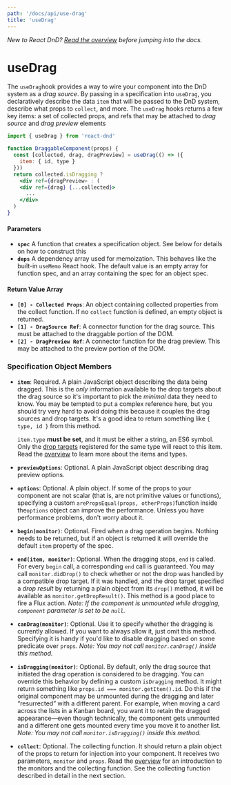 ```yaml
---
path: '/docs/api/use-drag'
title: 'useDrag'
---
```


<!--alex disable hook -->

_New to React DnD? [Read the overview](/docs/overview) before jumping into the docs._

# useDrag

The `useDrag`hook provides a way to wire your component into the DnD system as a _drag source_. By passing in a specification into `useDrag`, you declaratively describe the data `item` that will be passed to the DnD system, describe what props to `collect`, and more. The `useDrag` hooks returns a few key items: a set of collected props, and refs that may be attached to _drag source_ and _drag preview_ elements

```jsx
import { useDrag } from 'react-dnd'

function DraggableComponent(props) {
  const [collected, drag, dragPreview] = useDrag(() => ({
    item: { id, type }
  }))
  return collected.isDragging ?
    <div ref={dragPreview> : (
    <div ref={drag} {...collected}>
      ...
    </div>
  )
}
```

#### Parameters

- **`spec`** A function that creates a specification object. See below for details on how to construct this
- **`deps`** A dependency array used for memoization. This behaves like the built-in `useMemo` React hook. The default value is an empty array for function spec, and an array containing the spec for an object spec.

#### Return Value Array

- **`[0] - Collected Props`**: An object containing collected properties from the collect function. If no `collect` function is defined, an empty object is returned.
- **`[1] - DragSource Ref`**: A connector function for the drag source. This must be attached to the draggable portion of the DOM.
- **`[2] - DragPreview Ref`**: A connector function for the drag preview. This may be attached to the preview portion of the DOM.

### Specification Object Members

- **`item`**: Required. A plain JavaScript object describing the data being dragged. This is the _only_ information available to the drop targets about the drag source so it's important to pick the _minimal_ data they need to know. You may be tempted to put a complex reference here, but you should try very hard to avoid doing this because it couples the drag sources and drop targets. It's a good idea to return something like `{ type, id }` from this method.

  `item.type` **must be set**, and it must be either a string, an ES6 symbol. Only the [drop targets](/docs/api/drop-target) registered for the same type will react to this item. Read the [overview](/docs/overview) to learn more about the items and types.

- **`previewOptions`**: Optional. A plain JavaScript object describing drag preview options.

* **`options`**: Optional. A plain object. If some of the props to your component are not scalar (that is, are not primitive values or functions), specifying a custom `arePropsEqual(props, otherProps)`function inside the`options` object can improve the performance. Unless you have performance problems, don't worry about it.

* **`begin(monitor)`**: Optional. Fired when a drag operation begins. Nothing needs to be returned, but if an object is returned it will override the default `item` property of the spec.

* **`end(item, monitor)`**: Optional. When the dragging stops, `end` is called. For every `begin` call, a corresponding `end` call is guaranteed. You may call `monitor.didDrop()` to check whether or not the drop was handled by a compatible drop target. If it was handled, and the drop target specified a _drop result_ by returning a plain object from its `drop()` method, it will be available as `monitor.getDropResult()`. This method is a good place to fire a Flux action. _Note: If the component is unmounted while dragging, `component` parameter is set to be `null`._

* **`canDrag(monitor)`**: Optional. Use it to specify whether the dragging is currently allowed. If you want to always allow it, just omit this method. Specifying it is handy if you'd like to disable dragging based on some predicate over `props`. _Note: You may not call `monitor.canDrag()` inside this method._

* **`isDragging(monitor)`**: Optional. By default, only the drag source that initiated the drag operation is considered to be dragging. You can override this behavior by defining a custom `isDragging` method. It might return something like `props.id === monitor.getItem().id`. Do this if the original component may be unmounted during the dragging and later “resurrected” with a different parent. For example, when moving a card across the lists in a Kanban board, you want it to retain the dragged appearance—even though technically, the component gets unmounted and a different one gets mounted every time you move it to another list. _Note: You may not call `monitor.isDragging()` inside this method._

- **`collect`**: Optional. The collecting function. It should return a plain object of the props to return for injection into your component. It receives two parameters, `monitor` and `props`. Read the [overview](/docs/overview) for an introduction to the monitors and the collecting function. See the collecting function described in detail in the next section.
